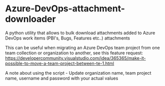 # Azure-DevOps-attachment-downloader
A python utility that allows to bulk download attachments added to Azure DevOps work items (PBI's, Bugs, Features etc..) attachments

This can be useful when migrating an Azure DevOps team project from one team collection or organization to another, see this feature request: https://developercommunity.visualstudio.com/idea/365365/make-it-possible-to-move-a-team-project-between-te-1.html

A note about using the script - Update organization name, team project name, username and password with your actual values
